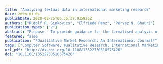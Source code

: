 ```yaml
---
title: "Analysing textual data in international marketing research"
date: 2005-01-01
publishDate: 2020-02-25T06:35:37.935925Z
authors: ["Rudolf R. Sinkovics", "Elfriede Penz", "Pervez N. Ghauri"]
publication_types: ["2"]
abstract: "Purpose - To provide guidance for the formalised analysis of qualitative data and observations, to raise awareness about systematic analysis and illustrate promising avenues for the application of qualitative methodologies in international marketing research. Design/methodology/approach - Conceptually, the nature of qualitative research, globalisation and its implications for the research landscape, text-data as a source for international research and equivalence issues in international qualitative research are discussed. The methodology section applies these concepts and analysis challenges to a real-world example using N*Vivo software. Findings - A 14-step analytic design is developed, introducing procedures of data analysis and interpretation which help to formalise qualitative research of textual data. Research limitations/implications - The use of software programs (e.g. N*Vivo) helps to substantiate the analysis and interpretation process of textual data. Practical implications - Step-by-step guidance on performing qualitative analysis of textual data and documenting findings. Originality/value - The paper is valuable for researchers and practitioners looking for guidance in analysing and interpreting textual data from interviews. Specific support is given for N*Vivo software and its application."
featured: false
publication: "*Qualitative Market Research: An International Journal*"
tags: ["Computer Software; Qualitative Research; International Marketing; Knowledge Management"]
url_pdf: "http://dx.doi.org/10.1108/13522750510575426"
doi: "10.1108/13522750510575426"
---
```


